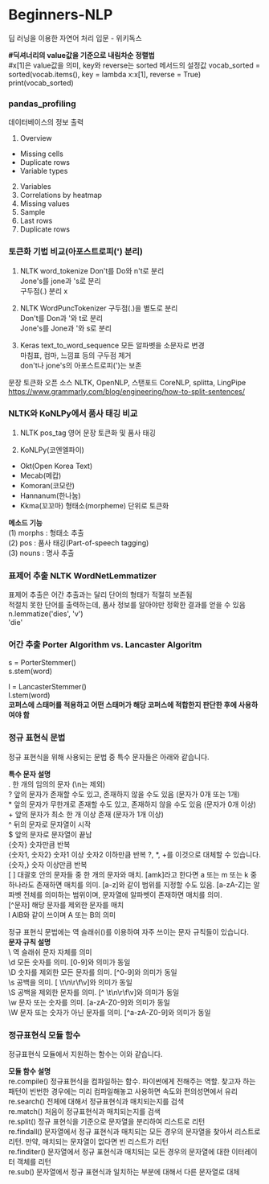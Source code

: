 # Beginners-NLP
딥 러닝을 이용한 자연어 처리 입문 - 위키독스

**#딕셔너리의 value값을 기준으로 내림차순 정렬법**  
#x[1]은 value값을 의미, key와 reverse는 sorted 메서드의 설정값
vocab_sorted = sorted(vocab.items(), key = lambda x:x[1], reverse = True)  
print(vocab_sorted)  

### pandas_profiling
데이터베이스의 정보 출력
1. Overview
- Missing cells
- Duplicate rows
- Variable types
2. Variables
3. Correlations by heatmap
4. Missing values
5. Sample
6. Last rows
7. Duplicate rows


### 토큰화 기법 비교(아포스트로피(') 분리)
1. NLTK word_tokenize
Don't를 Do와 n't로 분리</br>
Jone's를 jone과 's로 분리</br>
구두점(.) 분리 x</br>

2. NLTK WordPuncTokenizer
구두점(.)을 별도로 분리</br>
Don't를 Don과 '와 t로 분리</br>
Jone's를 Jone과 '와 s로 분리</br>

3. Keras text_to_word_sequence
모든 알파벳을 소문자로 변경</br>
마침표, 컴마, 느낌표 등의 구두점 제거</br>
don't나 jone's의 아포스트로피(')는 보존</br>


문장 토큰화 오픈 소스 NLTK, OpenNLP, 스탠포드 CoreNLP, splitta, LingPipe</br>
https://www.grammarly.com/blog/engineering/how-to-split-sentences/</br>


### NLTK와 KoNLPy에서 품사 태깅 비교
1. NLTK pos_tag 영어 문장 토큰화 및 품사 태깅

2. KoNLPy(코엔엘파이)
- Okt(Open Korea Text)
- Mecab(메캅)
- Komoran(코모란)
- Hannanum(한나눔)
- Kkma(꼬꼬마)
형태소(morpheme) 단위로 토큰화</br>

**메소드 기능**</br>
(1) morphs : 형태소 추출</br>
(2) pos : 품사 태깅(Part-of-speech tagging)</br>
(3) nouns : 명사 추출</br>


### 표제어 추출 NLTK WordNetLemmatizer
표제어 추출은 어간 추출과는 달리 단어의 형태가 적절히 보존됨</br>
적절치 못한 단어를 출력하는데, 품사 정보를 알아야만 정확한 결과를 얻을 수 있음</br>
n.lemmatize('dies', 'v')</br>
'die'</br>


### 어간 추출 Porter Algorithm vs. Lancaster Algoritm
s = PorterStemmer()</br>
s.stem(word)</br>

l = LancasterStemmer()</br>
l.stem(word)</br>
**코퍼스에 스태머를 적용하고 어떤 스태머가 해당 코퍼스에 적합한지 판단한 후에 사용하여야 함**  



### 정규 표현식 문법  
정규 표현식을 위해 사용되는 문법 중 특수 문자들은 아래와 같습니다.

**특수 문자	설명**  
.	한 개의 임의의 문자 (\n는 제외)  
?	앞의 문자가 존재할 수도 있고, 존재하지 않을 수도 있음 (문자가 0개 또는 1개)  
\*	앞의 문자가 무한개로 존재할 수도 있고, 존재하지 않을 수도 있음 (문자가 0개 이상)  
\+	앞의 문자가 최소 한 개 이상 존재 (문자가 1개 이상)  
^	뒤의 문자로 문자열이 시작  
$	앞의 문자로 문자열이 끝남  
{숫자}	숫자만큼 반복  
{숫자1, 숫자2}	숫자1 이상 숫자2 이하만큼 반복 ?, *, +를 이것으로 대체할 수 있습니다.  
{숫자,}	숫자 이상만큼 반복  
[ ]	대괄호 안의 문자들 중 한 개의 문자와 매치. [amk]라고 한다면 a 또는 m 또는 k 중 하나라도 존재하면 매치를 의미. [a-z]와 같이 범위를 지정할 수도 있음. [a-zA-Z]는 알파벳 전체를 의미하는 범위이며, 문자열에 알파벳이 존재하면 매치를 의미.  
[^문자]	해당 문자를 제외한 문자를 매치  
l	AlB와 같이 쓰이며 A 또는 B의 의미  


정규 표현식 문법에는 역 슬래쉬(\)를 이용하여 자주 쓰이는 문자 규칙들이 있습니다.  
**문자 규칙	설명**  
\\	역 슬래쉬 문자 자체를 의미  
\d	모든 숫자를 의미. [0-9]와 의미가 동일  
\D	숫자를 제외한 모든 문자를 의미. [^0-9]와 의미가 동일  
\s	공백을 의미. [ \t\n\r\f\v]와 의미가 동일  
\S	공백을 제외한 문자를 의미. [^ \t\n\r\f\v]와 의미가 동일  
\w	문자 또는 숫자를 의미. [a-zA-Z0-9]와 의미가 동일  
\W	문자 또는 숫자가 아닌 문자를 의미. [^a-zA-Z0-9]와 의미가 동일  


### 정규표현식 모듈 함수  
정규표현식 모듈에서 지원하는 함수는 이와 같습니다.  

**모듈 함수	설명**  
re.compile()	정규표현식을 컴파일하는 함수. 파이썬에게 전해주는 역할. 찾고자 하는 패턴이 빈번한 경우에는 미리 컴파일해놓고 사용하면 속도와 편의성면에서 유리  
re.search()	전체에 대해서 정규표현식과 매치되는지를 검색  
re.match()	처음이 정규표현식과 매치되는지를 검색  
re.split()	정규 표현식을 기준으로 문자열을 분리하여 리스트로 리턴  
re.findall()	문자열에서 정규 표현식과 매치되는 모든 경우의 문자열을 찾아서 리스트로 리턴. 만약, 매치되는 문자열이 없다면 빈 리스트가 리턴  
re.finditer()	문자열에서 정규 표현식과 매치되는 모든 경우의 문자열에 대한 이터레이터 객체를 리턴  
re.sub()	문자열에서 정규 표현식과 일치하는 부분에 대해서 다른 문자열로 대체  
